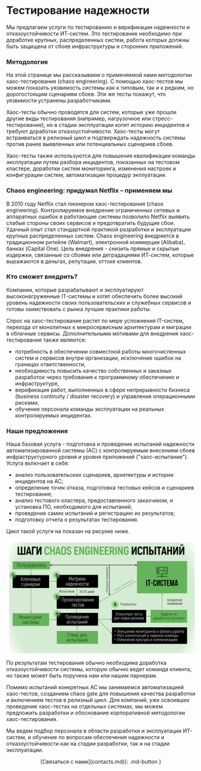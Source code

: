 <!--  Повышение надежности и отказоустойчивости ИТ-систем -->

# Тестирование надежности

Мы предлагаем услуги по тестированию и верификации надежности и отказоустойчивости ИТ-систем. Это тестирование необходимо при доработке крупных, распределенных систем, работа которых должны быть защищена от сбоев инфраструктуры и сторонних приложений.

### Методология

На этой странице мы рассказываем о применяемой нами методологии хаос-тестирования (chaos engineering). С помощью хаос-тестов мы можем показать уязвимость системы как к типовым, так и к редким, но дорогостоящим сценариям сбоев. Эти же тесты покажут, что уязвимости устранены разработчиками. 

Хаос-тесты обычно проводятся для систем, которые уже прошли другие виды тестирования 
(например, нагрузочное или стресс-тестирование), но в стадии эксплуатации копят историю инцидентов и требуют доработки отказоустойчивости. Хаос-тесты могут встраиваться в релизный цикл и подтверждать надежность системы против ранее выявленных или потенциальных сценариев сбоев.

Хаос-тесты также используются для повышения квалификации команды эксплуатации 
путем разбора инцидентов, показанных на тестовом кластере, доработки систем мониторинга, 
изменения настроек и конфигурации систем, автоматизации процедур экплуатации.


### Chaos engineering: придумал Netflix – применяем мы

В 2010 году Netflix стал пионером хаос-тестирования (chaos engineering). Контролируемое внедрение ограниченных сетевых и аппаратных ошибок в работающие системы позволило Netflix выявить слабые стороны своих сервисов и предотвратить будущие сбои. Удачный опыт стал стандартной практикой разработки и эксплуатации крупных распределенных систем. Сhaos engineering внедряется в традиционном ритейле (Walmart), электронной коммерции (Alibaba), банках (Capital One). Цель внедрения - снизить прямые и скрытые издержки, связанные со сбоями или деградациями ИТ-систем, которые выражаются в деньгах, репутации, оттоке клиентов. 

###  Кто сможет внедрить?

Компании, которые разрабатывают и эксплуатируют высоконагруженные IT-системы и хотят обеспечить более высокий уровень надежности своих пользовательских и служебных сервисов и готовы заимствовать с рынка лучшие практики работы.

Спрос на хаос-тестирование растет по мере усложнения IT-систем, перехода от монолитных к микросервисным архитектурам и миграции в облачные сервисы. Дополнительными мотивами для внедрения хаос-тестирования также являются:

- потребность в обеспечении совместной работы многочисленных систем и сервисов внутри организации, исключение ошибок на границах ответственности,
- необходимость повысить качество собственных и заказных разработок через требования к программному обеспечению и инфраструктуре, 
- верификация работ, выполненных в сфере непрерывности бизнеса (business continuity / disaster recovery) и управления операционными рисками,
- обучение персонала команды эксплуатации на реальных контролируемых инцидентах.

### Наши предложения

Наша базовая услуга - подготовка и проведение испытаний надежности автоматизированной системы (АС) с контролируемым внесением сбоев инфраструктурного уровня и уровня приложений ("хаос-испытание").  Услуга включает в себя: 

- анализ пользовательских сценариев, архитектуры и истории инцидентов на АС;
- определение точек отказа, подготовка тестовых кейсов и сценариев тестирования;
- анализ тестового кластера, предоставленного заказчиком, и установка ПО, необходимого для испытаний;
- проведение самих испытаний и регистрацию их результатов;
- подготовку отчета о результатах тестирования.

Цикл такой услуги на показан на рисунке ниже.

![](images/service.png)

По результатам тестирования обычно необходима доработка отказоустойчивости 
системы, которую обычно ведет команда клиента, но также может быть поручена
нам или нашим парнерам.

Помимо испытаний конкретных АС мы занимаемся автоматизацией хаос-тестов, созданием chaos gate для повышения качества разработки и включением тестов в релизный цикл. Для 
компаний, уже освоивших проведение хаос-тестах на отдельных системах, мы можем 
предложить разработки и обоснование корпоративной методологии хаос-тестирования.

Мы ведем подбор персонала в области разработки и эксплуатации ИТ-систем,
и обучение по вопросам обеспечения надежности и отказоустойчивости как на стадии 
разработки, так и на стадии эксплуатации.

<center>
  [Связаться с нами](contacts.md){: .md-button }
</center>  

